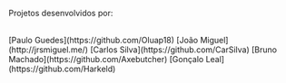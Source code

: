 Projetos desenvolvidos por:

<br>
[Paulo Guedes](https://github.com/Oluap18)
[João Miguel](http://jrsmiguel.me/)
[Carlos Silva](https://github.com/CarSilva)
[Bruno Machado](https://github.com/Axebutcher)
[Gonçalo Leal](https://github.com/Harkeld)
<br>
